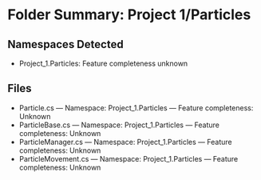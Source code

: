 # Folder Summary: Project 1/Particles

## Namespaces Detected
- Project_1.Particles: Feature completeness unknown

## Files
- Particle.cs — Namespace: Project_1.Particles — Feature completeness: Unknown
- ParticleBase.cs — Namespace: Project_1.Particles — Feature completeness: Unknown
- ParticleManager.cs — Namespace: Project_1.Particles — Feature completeness: Unknown
- ParticleMovement.cs — Namespace: Project_1.Particles — Feature completeness: Unknown
